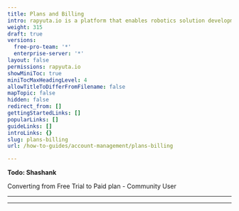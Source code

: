 ```yaml
---
title: Plans and Billing
intro: rapyuta.io is a platform that enables robotics solution development by providing the necessary software infrastructure and facilitating the interaction between multiple stakeholders who contribute to the solution development.
weight: 315
draft: true
versions:
  free-pro-team: '*'
  enterprise-server: '*'
layout: false
permissions: rapyuta.io
showMiniToc: true
miniTocMaxHeadingLevel: 4
allowTitleToDifferFromFilename: false
mapTopic: false
hidden: false
redirect_from: []
gettingStartedLinks: []
popularLinks: []
guideLinks: []
introLinks: {}
slug: plans-billing
url: /how-to-guides/account-management/plans-billing

---
```

**Todo: Shashank**

Converting from Free Trial to Paid plan - Community User





---





---

